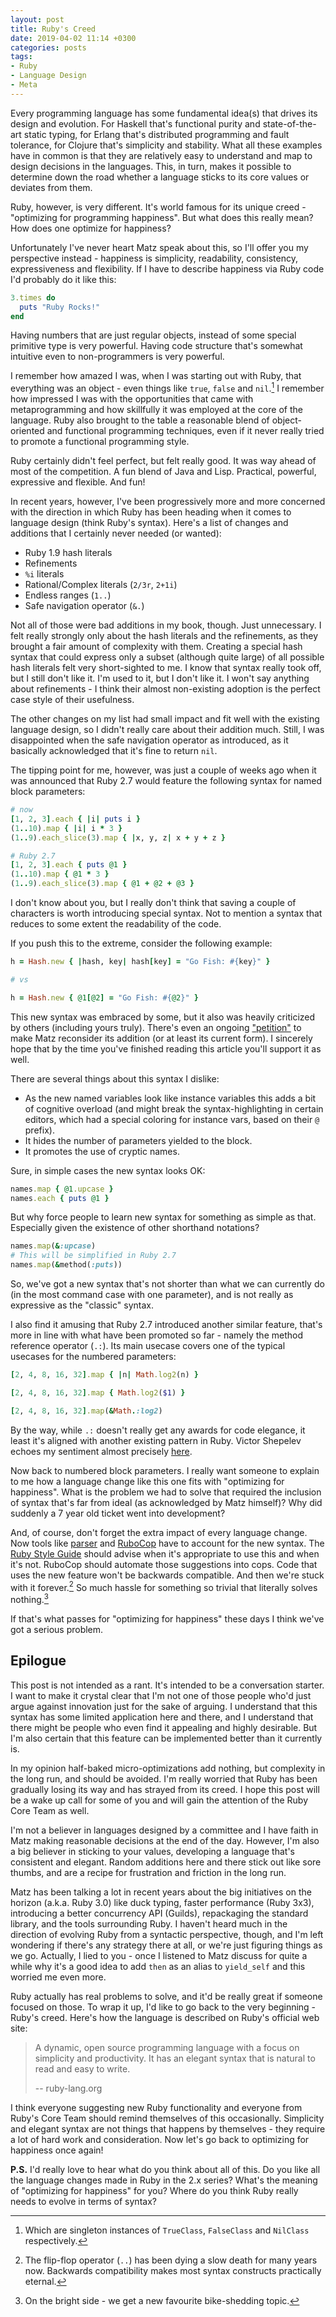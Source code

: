 ```yaml
---
layout: post
title: Ruby's Creed
date: 2019-04-02 11:14 +0300
categories: posts
tags:
- Ruby
- Language Design
- Meta
---
```


Every programming language has some fundamental idea(s) that drives
its design and evolution.  For Haskell that's functional purity and
state-of-the-art static typing, for Erlang that's distributed
programming and fault tolerance, for Clojure that's simplicity and
stability. What all these examples have in common is that they are
relatively easy to understand and map to design decisions in the
languages. This, in turn, makes it possible to determine down the road whether
a language sticks to its core values or deviates from them.

Ruby, however, is very different.  It's world famous for its unique
creed - "optimizing for programming happiness".  But what does this
really mean? How does one optimize for happiness?

Unfortunately I've never heart Matz speak about this, so I'll offer
you my perspective instead - happiness is simplicity, readability,
consistency, expressiveness and flexibility.  If I have to describe
happiness via Ruby code I'd probably do it like this:

``` ruby
3.times do
  puts "Ruby Rocks!"
end
```

Having numbers that are just regular objects, instead of some special
primitive type is very powerful. Having code structure that's
somewhat intuitive even to non-programmers is very powerful.

I remember how amazed I was, when I was starting out with Ruby, that
everything was an object - even things like `true`, `false` and
`nil`.[^1] I remember how impressed I was with the opportunities that
came with metaprogramming and how skillfully it was employed at the
core of the language. Ruby also brought to the table a reasonable blend of
object-oriented and functional programming techniques, even if it
never really tried to promote a functional programming style.

Ruby certainly didn't feel perfect, but felt really good. It was way
ahead of most of the competition. A fun blend of Java and
Lisp. Practical, powerful, expressive and flexible. And fun!

In recent years, however, I've been progressively more and more
concerned with the direction in which Ruby has been heading when it
comes to language design (think Ruby's syntax). Here's a list of
changes and additions that I certainly never needed (or wanted):

* Ruby 1.9 hash literals
* Refinements
* `%i` literals
* Rational/Complex literals (`2/3r`, `2+1i`)
* Endless ranges (`1..`)
* Safe navigation operator (`&.`)

Not all of those were bad additions in my book, though. Just
unnecessary. I felt really strongly only about the hash literals and
the refinements, as they brought a fair amount of complexity with
them. Creating a special hash syntax that could express only a subset
(although quite large) of all possible hash literals felt very
short-sighted to me. I know that syntax really took off, but I still
don't like it. I'm used to it, but I don't like it. I won't say
anything about refinements - I think their almost non-existing
adoption is the perfect case style of their usefulness.

The other changes on my list had small impact and fit well with the
existing language design, so I didn't really care about their addition
much. Still, I was disappointed when the safe navigation operator as
introduced, as it basically acknowledged that it's fine to return
`nil`.

The tipping point for me, however, was just a couple of weeks ago when
it was announced that Ruby 2.7 would feature the following syntax for
named block parameters:

``` ruby
# now
[1, 2, 3].each { |i| puts i }
(1..10).map { |i| i * 3 }
(1..9).each_slice(3).map { |x, y, z| x + y + z }

# Ruby 2.7
[1, 2, 3].each { puts @1 }
(1..10).map { @1 * 3 }
(1..9).each_slice(3).map { @1 + @2 + @3 }
```

I don't know about you, but I really don't think that saving a couple
of characters is worth introducing special syntax. Not to mention a
syntax that reduces to some extent the readability of the code.

If you push this to the extreme, consider the following example:

``` ruby
h = Hash.new { |hash, key| hash[key] = "Go Fish: #{key}" }

# vs

h = Hash.new { @1[@2] = "Go Fish: #{@2}" }
```

This new syntax was embraced by some, but it also was heavily criticized
by others (including yours truly). There's even an ongoing
["petition"](https://bugs.ruby-lang.org/issues/15723) to make Matz
reconsider its addition (or at least its current form). I sincerely
hope that by the time you've finished reading this article you'll
support it as well.

There are several things about this syntax I dislike:

* As the new named variables look like instance variables this adds a bit of
  cognitive overload (and might break the syntax-highlighting in certain
  editors, which had a special coloring for instance vars, based on their `@` prefix).
* It hides the number of parameters yielded to the block.
* It promotes the use of cryptic names.


Sure, in simple cases the new syntax looks OK:

``` ruby
names.map { @1.upcase }
names.each { puts @1 }
```

But why force people to learn new syntax for something as simple as
that. Especially given the existence of other shorthand notations?

``` ruby
names.map(&:upcase)
# This will be simplified in Ruby 2.7
names.map(&method(:puts))
```

So, we've got a new syntax that's not shorter than what we can
currently do (in the most command case with one parameter), and is not
really as expressive as the "classic" syntax.

I also find it amusing that Ruby 2.7 introduced another similar
feature, that's more in line with what have been promoted so far -
namely the method reference operator (`.:`). Its main usecase covers
one of the typical usecases for the numbered parameters:

``` ruby
[2, 4, 8, 16, 32].map { |n| Math.log2(n) }

[2, 4, 8, 16, 32].map { Math.log2($1) }

[2, 4, 8, 16, 32].map(&Math.:log2)
```

By the way, while `.:` doesn't really get any awards for code elegance, it least it's aligned
with another existing pattern in Ruby. Victor Shepelev echoes my sentiment almost
precisely [here](https://bugs.ruby-lang.org/issues/15723#note-44).

Now back to numbered block parameters.  I really want someone to explain
to me how a language change like this one fits with "optimizing for
happiness". What is the problem we had to solve that required the
inclusion of syntax that's far from ideal (as acknowledged by Matz
himself)? Why did suddenly a 7 year old ticket went into development?

And, of course, don't forget the extra impact of every language
change. Now tools like [parser](https://github.com/whitequark/parser)
and [RuboCop](https://github.com/rubocop-hq) have to account for the
new syntax. The [Ruby Style
Guide](https://github.com/rubocop-hq/ruby-style-guide) should advise
when it's appropriate to use this and when it's not. RuboCop should
automate those suggestions into cops. Code that uses the new feature
won't be backwards compatible. And then we're stuck with it
forever.[^2] So much hassle for something so trivial that literally solves
nothing.[^3]

If that's what passes for "optimizing for happiness" these days I think
we've got a serious problem.

## Epilogue

This post is not intended as a rant. It's intended to be a
conversation starter.  I want to make it crystal clear that I'm not
one of those people who'd just argue against innovation just for the
sake of arguing. I understand that this syntax has some limited
application here and there, and I understand that there might be
people who even find it appealing and highly desirable. But I'm also
certain that this feature can be implemented better than it currently
is.

In my opinion half-baked micro-optimizations add nothing, but
complexity in the long run, and should be avoided. I'm really worried
that Ruby has been gradually losing its way and has strayed from its
creed. I hope this post will be a wake up call for some of you and
will gain the attention of the Ruby Core Team as well.

I'm not a believer in languages designed by a committee and I have
faith in Matz making reasonable decisions at the end of the
day. However, I'm also a big believer in sticking to your values,
developing a language that's consistent and elegant. Random additions
here and there stick out like sore thumbs, and are a recipe for frustration
and friction in the long run.

Matz has been talking a lot in recent years about the big initiatives
on the horizon (a.k.a. Ruby 3.0) like duck typing, faster performance
(Ruby 3x3), introducing a better concurrency API (Guilds), repackaging
the standard library, and the tools surrounding Ruby.  I haven't heard
much in the direction of evolving Ruby from a syntactic perspective,
though, and I'm left wondering if there's any strategy there at all,
or we're just figuring things as we go.  Actually, I lied to you -
once I listened to Matz discuss for quite a while why it's a good idea
to add `then` as an alias to `yield_self` and this worried me even
more.

Ruby actually has real problems to solve, and it'd be really great if
someone focused on those. To wrap it up, I'd like to go back to the
very beginning - Ruby's creed. Here's how the language is described on
Ruby's official web site:

> A dynamic, open source programming language with a focus on
> simplicity and productivity. It has an elegant syntax that is
> natural to read and easy to write.
>
> -- ruby-lang.org

I think everyone suggesting new Ruby functionality and everyone from
Ruby's Core Team should remind themselves of this
occasionally. Simplicity and elegant syntax are not things that
happens by themselves - they require a lot of hard work and
consideration. Now let's go back to optimizing for happiness once
again!

**P.S.** I'd really love to hear what do you think about all of
this. Do you like all the language changes made in Ruby in the 2.x
series? What's the meaning of "optimizing for happiness" for you?
Where do you think Ruby really needs to evolve in terms of syntax?

[^1]: Which are singleton instances of `TrueClass`, `FalseClass` and `NilClass` respectively.
[^2]: The flip-flop operator (`..`) has been dying a slow death for many years now. Backwards compatibility makes most syntax constructs practically eternal.
[^3]: On the bright side - we get a new favourite bike-shedding topic.
